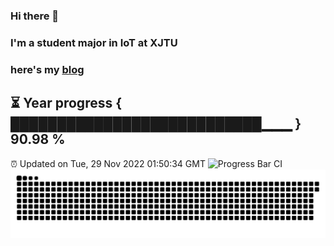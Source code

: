 ### Hi there 👋
### I'm a student major in IoT at XJTU   
### here's my [blog](https://xiaozhatecpp.fun/)   
⏳ Year progress { ███████████████████████████▁▁▁ } 90.98 %
---
⏰ Updated on Tue, 29 Nov 2022 01:50:34 GMT
![Progress Bar CI](https://github.com/liununu/liununu/workflows/Progress%20Bar%20CI/badge.svg)
![](https://raw.githubusercontent.com/coder-Zzx/coder-Zzx/main/assets/github-contribution-grid-snake.svg)
